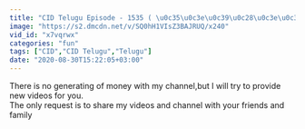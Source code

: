 ```yaml
---
title: "CID Telugu Episode - 1535 ( \u0c35\u0c3e\u0c39\u0c28\u0c3e\u0c32 \u0c05\u0c26\u0c43\u0c36\u0c4d\u0c2f\u0c02 ) ( \u0c30\u0c46\u0c1a\u0c4d\u0c1a\u0c3f\u0c2a\u0c4b\u0c2f\u0c3f\u0c28 \u0c21\u0c4d\u0c30\u0c17\u0c4d \u0c21\u0c40\u0c32\u0c30\u0c4d ) Raaz Ghayab Ghadion ka"
image: "https://s2.dmcdn.net/v/SQ0hH1VIsZ3BAJRUQ/x240"
vid_id: "x7vqrwx"
categories: "fun"
tags: ["CID","CID Telugu","Telugu"]
date: "2020-08-30T15:22:05+03:00"
---
```

There is no generating of money with my channel,but I will try to provide new videos for you.  <br>The only request is to share my videos and channel with your friends and family
